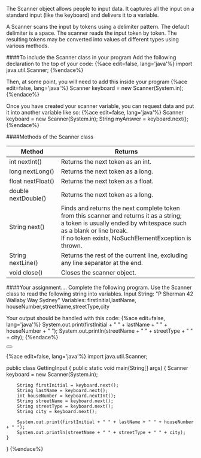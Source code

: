 <!-- djw:done --> 
<!-- ajh:done I am concerned that this topic is weak... -->
The Scanner object allows people to input data. It captures all the input on a standard input (like the keyboard) and delivers it to a variable.  
  
A Scanner scans the input by tokens using a delimiter pattern. The default delimiter is a space. The scanner reads the input token by token. The resulting tokens may be converted into values of different types using various methods. 

####To include the Scanner class in your program 
Add the following declaration to the top of your code: 
{%ace edit=false, lang='java'%}
import java.util.Scanner; 
{%endace%}
  
Then, at some point, you will need to add this inside your program 
{%ace edit=false, lang='java'%}
Scanner keyboard = new Scanner(System.in);
{%endace%}

Once you have created your scanner variable, you can request data and put it into another variable like so:
{%ace edit=false, lang='java'%}
Scanner keyboard = new Scanner(System.in);
String myAnswer = keyboard.next();
{%endace%}

####Methods of the Scanner class 
  

|**Method**|**Returns**| 
|-|-| 
|int nextInt()|Returns the next token as an int. | 
|long nextLong()|Returns the next token as a long.| 
|float nextFloat()|Returns the next token as a float.|  
|double nextDouble()|Returns the next token as a long.|  
|String next()|Finds and returns the next complete token<br>from this scanner and returns it as a string;<br>a token is usually ended by whitespace such as a blank or line break.<br>If no token exists, NoSuchElementException is thrown.| 
|String nextLine()|Returns the rest of the current line, excluding any line separator at the end.| 
|void close()|Closes the scanner object. 

####Your assignment....
Complete the following  program. Use the Scanner class to read the following string into variables. 
Input String: "P Sherman 42 Wallaby Way Sydney"
Variables: firstInitial,lastName, houseNumber,streetName,streetType,city

Your output should be handled with this code:
{%ace edit=false, lang='java'%}
System.out.print(firstInitial + " " + lastName + " " + houseNumber + " ");
System.out.println(streetName + " " + streetType + " " + city);
{%endace%}
 
 
<button class="section" target="section1" show="Sample Answer" hide="Hide Answer"></button>

<!--sec data-title="Answer" data-id="section1" data-show=false ces-->
{%ace edit=false, lang='java'%}
import java.util.Scanner;

public class GettingInput {
	public static void main(String[] args) {
		Scanner keyboard = new Scanner(System.in);
		
		String firstInitial = keyboard.next();
		String lastName = keyboard.next();
		int houseNumber = keyboard.nextInt();
		String streetName = keyboard.next();
		String streetType = keyboard.next();
		String city = keyboard.next();
		
		System.out.print(firstInitial + " " + lastName + " " + houseNumber + " ");
		System.out.println(streetName + " " + streetType + " " + city);
	}
}
{%endace%}
<!--endsec-->
 